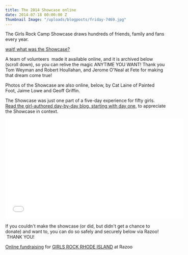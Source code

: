 ```yaml
---
title: The 2014 Showcase online
date: 2014-07-18 00:00:00 Z
Thumbnail Image: "/uploads/blogposts/friday-7469.jpg"
---
```


The Girls Rock Camp Showcase draws hundreds of friends, family and fans every year.

[wait! what was the Showcase?](http://girlsrockri.org/witness-the-power-of-the-girls-rock-rhode-island-girls-rock-camp-2014-final-showcase/ "Witness the Power of the Girls Rock! Rhode Island’s Girls Rock Camp 2014 Final Showcase!")

A team of volunteers  made it available online, and it is archived below (scroll down), so you can relive the magic ANYTIME YOU WANT! Thank you Tom Weyman and Robert Houllahan, and Jerome O'Neal at Fete for making that dream come true!

Photos of the Showcase are also online, below, by Cat Laine of Painted Foot, Jaime Lowe and Geoff Griffin.

The Showcase was just one part of a five-day experience for fifty girls. [Read the girl-authored day-by-day blog, starting with day one,](http://girlsrockri.org/notes-on-day-one-of-girls-rock-camp-2014/ "Notes on day one of Girls Rock Camp 2014") to appreciate the Showcase in context.

<iframe src="//www.youtube.com/embed/videoseries?list=PLVArZJzYZfWxXMFH9RNSbnrOIawVv0nsP" height="315" width="560" allowfullscreen frameborder="0"></iframe>

If you couldn't make the showcase (or did, but didn't get a chance to donate) and want to, you can do so safely and securely below via Razoo!  THANK YOU!

[Online fundraising](http://www.razoo.com/) for [GIRLS ROCK RHODE ISLAND](http://www.razoo.com/story/Girls-Rock-Rhode-Island) at Razoo

<script type="text/javascript">// <![CDATA[ var r_params = {"title":"GIRLS ROCK RHODE ISLAND","short_description":"Helping girls and women empower themselves through music since 2009.","long_description":"  Imagine yourself on stage holding an instrument you picked up only 5 days ago, performing a song you wrote with your brand new band in front of 500 cheering fans.  What an accomplishment!     Now imagine the power of being able to conjure that image any time you face a challenge in your life:  “I accomplished that… so I can do this, too!”   Over the last 5 years, hundreds of girls and women in Rhode Island have had the experience of learning their power through music-- with your support.  You helped Girls Rock! Rhode Island grow from an idea into an organization with a proven track record and a bright future.   We just completed a major milestone, our 5 year strategic plan. With your input, we drew on the wisdom amassed in the last 5 years to create a vision of how the next 5 years can really rock.  We honed mission,...","color":"#eea11b","errors":false,"donation_options":{"25":"helps purchase drum sticks, strings, and straps","50":"helps purchase an effects pedal","100":"helps purchase a guitar","350":"helps send one girl to camp"},"image":"true"};var r_protocol=(("https:"==document.location.protocol)?"https://":"http://");var r_path='www.razoo.com/javascripts/widget_loader.js';var r_identifier='Girls-Rock-Rhode-Island';document.write(unescape("%3Cscript id='razoo_widget_loader_script' src='"+r_protocol+r_path+"' type='text/javascript'%3E%3C/script%3E")); // ]]></script>
